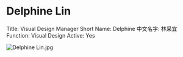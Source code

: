 # Delphine Lin

Title: Visual Design Manager
Short Name: Delphine
中文名字: 林采宜
Function: Visual Design
Active: Yes

![Delphine Lin.jpg](Delphine%20Lin%20dfaf05224ccc4da587f97a93b88b4f73/Delphine_Lin.jpg)
